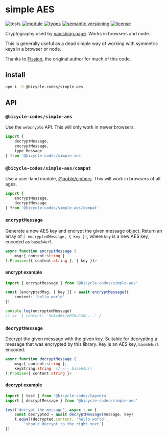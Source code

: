 # simple AES
![tests](https://github.com/bicycle-codes/simple-aes/actions/workflows/nodejs.yml/badge.svg)
[![module](https://img.shields.io/badge/module-ESM%2FCJS-blue?style=flat-square)](README.md)
[![types](https://img.shields.io/npm/types/@bicycle-codes/simple-aes?style=flat-square)](README.md)
[![semantic versioning](https://img.shields.io/badge/semver-2.0.0-brightgreen?logo=semver&style=flat-square)](https://semver.org/)
[![license](https://img.shields.io/badge/license-MIT-brightgreen.svg?style=flat-square)](LICENSE)


Cryptography used by [vanishing.page](https://vanishing.page/). Works in browsers and node.

This is generally useful as a dead simple way of working with symmetric keys in a browser or node.

Thanks to [Fission](https://github.com/fission-codes/), the original author for much of this code.

## install
```sh
npm i -S @bicycle-codes/simple-aes
```

## API

### `@bicycle-codes/simple-aes`
Use the `webcrypto` API. This will only work in newer browsers.

```js
import {
    decryptMessage,
    encryptMessage,
    type Message
} from '@bicycle-codes/simple-aes'
```

### `@bicycle-codes/simple-aes/compat`

Use a user-land module, [@noble/ciphers](https://github.com/paulmillr/noble-ciphers). This will work in browsers of all ages.

```js
import {
    encryptMessage,
    decryptMessage
} from '@bicycle-codes/simple-aes/compat'
```

### `encryptMessage`
Generate a new AES key and encrypt the given message object.
Return an array of `[ encryptedMessage, { key }]`,
where `key` is a new AES key, encoded as `base64url`.

```ts
async function encryptMessage (
    msg:{ content:string }
):Promise<[{ content:string }, { key }]>
```

#### encrypt example
```ts
import { encryptMessage } from '@bicycle-codes/simple-aes'

const [encryptedMsg, { key }] = await encryptMessage({
    content: 'hello world'
})

console.log(encryptedMessage)
// =>  { content: '5eAcA6+jnBfbuCx8L...' }
```

### `decryptMessage`
Decrypt the given message with the given key. Suitable for decrypting a message that was encrypted by this library. Key is an AES key, `base64url` encoded.

```ts
async function decryptMessage (
    msg:{ content:string },
    keyString:string  // <-- base64url
):Promise<{ content:string }>
```

#### decrypt example
```js
import { test } from '@bicycle-codes/tapzero'
import { decryptMessage } from '@bicycle-codes/simple-aes'

test('decrypt the message', async t => {
    const decrypted = await decryptMessage(message, key)
    t.equal(decrypted.content, 'hello world',
        'should decrypt to the right text')
})
```
